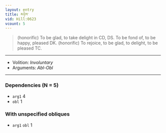 ```yaml
---
layout: entry
title: མཉེས་
vid: Hill:0623
vcount: 5
---
```

> (honorific) To be glad, to take delight in CD, DS\. To be fond of, to be happy, pleased DK\. (honorific) To rejoice, to be glad, to delight, to be pleased TC\.

---
* Volition: _Involuntary_
* Arguments: _Abl-Obl_

---

### Dependencies (N = 5)
* `arg1` 4
* `obl` 1


### With unspecified obliques
* `arg1` `obl` 1
